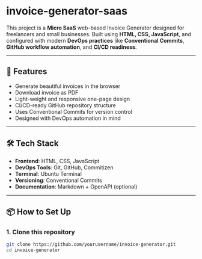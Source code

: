 # invoice-generator-saas

This project is a **Micro SaaS** web-based Invoice Generator designed for freelancers and small businesses. Built using **HTML, CSS, JavaScript**, and configured with modern **DevOps practices** like **Conventional Commits**, **GitHub workflow automation**, and **CI/CD readiness**.

---

## 🚀 Features

- Generate beautiful invoices in the browser
- Download invoice as PDF
- Light-weight and responsive one-page design
- CI/CD-ready GitHub repository structure
- Uses Conventional Commits for version control
- Designed with DevOps automation in mind

---

## 🛠️ Tech Stack

- **Frontend**: HTML, CSS, JavaScript
- **DevOps Tools**: Git, GitHub, Commitizen
- **Terminal**: Ubuntu Terminal
- **Versioning**: Conventional Commits
- **Documentation**: Markdown + OpenAPI (optional)

---

## 📦 How to Set Up

### 1. Clone this repository

```bash
git clone https://github.com/yourusername/invoice-generator.git
cd invoice-generator
